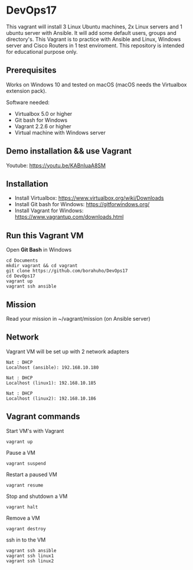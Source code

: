 # DevOps17

This vagrant will install 3 Linux Ubuntu machines, 2x Linux servers and 1 ubuntu server with Ansible.
It will add some default users, groups and directory's.
This Vagrant is to practice with Ansible and Linux, Windows server and Cisco Routers in 1 test enviroment.
This repository is intended for educational purpose only.


## Prerequisites

Works on Windows 10 and tested on macOS (macOS needs the Virtualbox extension pack).

Software needed:
* Virtualbox 5.0 or higher
* Git bash for Windows
* Vagrant 2.2.6 or higher
* Virtual machine with Windows server 


## Demo installation && use Vagrant

Youtube: https://youtu.be/KABnIuaA8SM


## Installation

* Install Virtualbox: https://www.virtualbox.org/wiki/Downloads
* Install Git bash for Windows: https://gitforwindows.org/
* Install Vagrant for Windows: https://www.vagrantup.com/downloads.html

## Run this Vagrant VM
Open **Git Bash** in Windows
```
cd Documents
mkdir vagrant && cd vagrant
git clone https://github.com/borahuho/DevOps17
cd DevOps17
vagrant up
vagrant ssh ansible
```
## Mission

Read your mission in ~/vagrant/mission (on Ansible server)

## Network
Vagrant VM will be set up with 2 network adapters
```
Nat : DHCP
Localhost (ansible): 192.168.10.180

Nat : DHCP
Localhost (linux1): 192.168.10.185

Nat : DHCP
Localhost (linux2): 192.168.10.186
```
## Vagrant commands
Start VM's with Vagrant
```
vagrant up
```
Pause a VM
```
vagrant suspend
```
Restart a paused VM
```
vagrant resume
```
Stop and shutdown a VM
```
vagrant halt
```
Remove a VM
```
vagrant destroy
```
ssh in to the VM
```
vagrant ssh ansible
vagrant ssh linux1
vagrant ssh linux2
```

